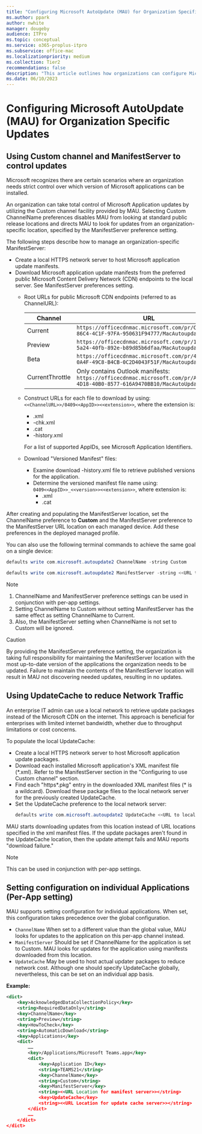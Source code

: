 ```yaml
---
title: "Configuring Microsoft AutoUpdate (MAU) for Organization Specific Updates"
ms.author: ppark
author: nwhite
manager: dougeby
audience: ITPro
ms.topic: conceptual
ms.service: o365-proplus-itpro
ms.subservice: office-mac
ms.localizationpriority: medium
ms.collection: Tier2
recommendations: false
description: "This article outlines how organizations can configure Microsoft AutoUpdate (MAU) to control application updates using custom channels and local servers."
ms.date: 06/10/2023
---
```


# Configuring Microsoft AutoUpdate (MAU) for Organization Specific Updates

## Using Custom channel and ManifestServer to control updates

Microsoft recognizes there are certain scenarios where an organization needs strict control over which version of Microsoft applications can be installed.

An organization can take total control of Microsoft Application updates by utilizing the Custom channel facility provided by MAU. Selecting Custom ChannelName preferences disables MAU from looking at standard public release locations and directs MAU to look for updates from an organization-specific location, specified by the ManifestServer preference setting.

The following steps describe how to manage an organization-specific ManifestServer:

- Create a local HTTPS network server to host Microsoft application update manifests.
- Download Microsoft application update manifests from the preferred public Microsoft Content Delivery Network (CDN) endpoints to the local server. See ManifestServer preferences setting.
  - Root URLs for public Microsoft CDN endpoints (referred to as ChannelURL):

    | Channel          | URL                                                                                        |
    | ---------------- | ------------------------------------------------------------------------------------------ |
    | Current          | ``https://officecdnmac.microsoft.com/pr/C1297A47-86C4-4C1F-97FA-950631F94777/MacAutoupdate/``   |
    | Preview          | ``https://officecdnmac.microsoft.com/pr/1ac37578-5a24-40fb-892e-b89d85b6dfaa/MacAutoupdate/``   |
    | Beta             | ``https://officecdnmac.microsoft.com/pr/4B2D7701-0A4F-49C8-B4CB-0C2D4043F51F/MacAutoupdate/``   |
    | CurrentThrottle  | Only contains Outlook manifests: ``https://officecdnmac.microsoft.com/pr/A1E15C18-4D18-40B0-8577-616A9470BB10/MacAutoUpdate/`` |

  - Construct URLs for each file to download by using: ``<<ChannelURL>>/0409<<AppID>><<extension>>``, where the extension is:
    - .xml
    - -chk.xml
    - .cat
    - -history.xml

    For a list of supported AppIDs, see Microsoft Application Identifiers.

  - Download "Versioned Manifest" files:
    - Examine download -history.xml file to retrieve published versions for the application.
    - Determine the versioned manifest file name using: ``0409<<AppID>>_<<version>><<extension>>``, where extension is:
      - .xml
      - .cat

After creating and populating the ManifestServer location, set the ChannelName preference to **Custom** and the ManifestServer preference to the ManifestServer URL location on each managed device. Add these preferences in the deployed managed profile.

You can also use the following terminal commands to achieve the same goal on a single device:

```powershell
defaults write com.microsoft.autoupdate2 ChannelName -string Custom
```
```powershell
defaults write com.microsoft.autoupdate2 ManifestServer -string <<URL to local network server>>
```

> [!NOTE]
> 1. ChannelName and ManifestServer preference settings can be used in conjunction with per-app settings.
> 2. Setting ChannelName to Custom without setting ManifestServer has the same effect as setting ChannelName to Current.
> 3. Also, the ManifestServer setting when ChannelName is not set to Custom will be ignored.

> [!CAUTION] 
> By providing the ManifestServer preference setting, the organization is taking full responsibility for maintaining the ManifestServer location with the most up-to-date version of the applications the organization needs to be updated. Failure to maintain the contents of the ManifestServer location will result in MAU not discovering needed updates, resulting in no updates.

## Using UpdateCache to reduce Network Traffic

An enterprise IT admin can use a local network to retrieve update packages instead of the Microsoft CDN on the internet. This approach is beneficial for enterprises with limited internet bandwidth, whether due to throughput limitations or cost concerns.

To populate the local UpdateCache:

- Create a local HTTPS network server to host Microsoft application update packages.
- Download each installed Microsoft application's XML manifest file (*.xml). Refer to the ManifestServer section in the "Configuring to use Custom channel" section.
- Find each "https*.pkg" entry in the downloaded XML manifest files (* is a wildcard). Download these package files to the local network server for the previously created UpdateCache.
- Set the UpdateCache preference to the local network server:
  ```powershell
  defaults write com.microsoft.autoupdate2 UpdateCache <<URL to local network server>>
    ```

MAU starts downloading updates from this location instead of URL locations specified in the xml manifest files. If the update packages aren't found in the UpdateCache location, then the update attempt fails and MAU reports "download failure."

> [!NOTE]
> This can be used in conjunction with per-app settings.

## Setting configuration on individual Applications (Per-App setting)

MAU supports setting configuration for individual applications. When set, this configuration takes precedence over the global configuration.

- `ChannelName` When set to a different value than the global value, MAU looks for updates to the application on this per-app channel instead.
- `ManifestServer` Should be set if ChannelName for the application is set to Custom. MAU looks for updates for the application using manifests downloaded from this location.
- `UpdateCache` May be used to host actual updater packages to reduce network cost. Although one should specify UpdateCache globally, nevertheless, this can be set on an individual app basis.

**Example:**
```xml
<dict>
    <key>AcknowledgedDataCollectionPolicy</key>
    <string>RequiredDataOnly</string>
    <key>ChannelName</key>
    <string>Preview</string>
    <key>HowToCheck</key>
    <string>AutomaticDownload</string>
    <key>Applications</key>
    <dict>
        …… 
        <key>/Applications/Microsoft Teams.app</key>
        <dict>
            <key>Application ID</key>
            <string>TEAMS21</string>
            <key>ChannelName</key>
            <string>Custom</string>
            <key>ManifestServer</key>
            <string><<URL Location for manifest server>></string>
            <key>UpdateCache</key>
            <string><<URL Location for update cache server>></string>
        </dict>
        ……
    </dict>
</dict>
```
